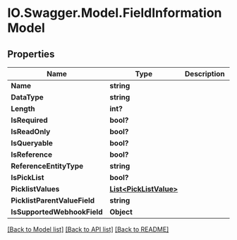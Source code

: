 # IO.Swagger.Model.FieldInformationModel
## Properties

Name | Type | Description | Notes
------------ | ------------- | ------------- | -------------
**Name** | **string** |  | [optional] 
**DataType** | **string** |  | [optional] 
**Length** | **int?** |  | [optional] 
**IsRequired** | **bool?** |  | [optional] 
**IsReadOnly** | **bool?** |  | [optional] 
**IsQueryable** | **bool?** |  | [optional] 
**IsReference** | **bool?** |  | [optional] 
**ReferenceEntityType** | **string** |  | [optional] 
**IsPickList** | **bool?** |  | [optional] 
**PicklistValues** | [**List&lt;PickListValue&gt;**](PickListValue.md) |  | [optional] 
**PicklistParentValueField** | **string** |  | [optional] 
**IsSupportedWebhookField** | **Object** |  | [optional] 

[[Back to Model list]](../README.md#documentation-for-models) [[Back to API list]](../README.md#documentation-for-api-endpoints) [[Back to README]](../README.md)


